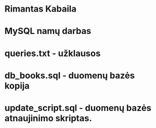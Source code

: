 # Rimantas Kabaila
# MySQL namų darbas
# queries.txt - užklausos
# db_books.sql - duomenų bazės kopija
# update_script.sql - duomenų bazės atnaujinimo skriptas.
